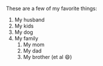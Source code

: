 These are a few of my favorite things:
1. My husband
2. My kids
3. My dog
4. My family
   1. My mom
   2. My dad
   3. My brother (et al :smile:)
